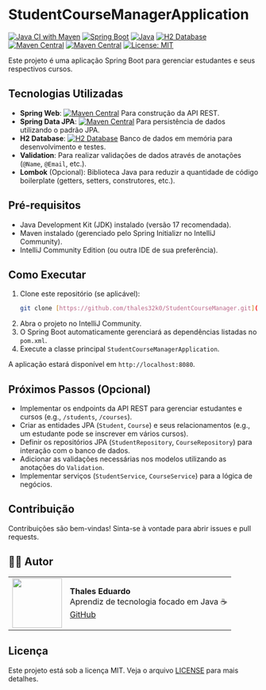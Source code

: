 # StudentCourseManagerApplication

[![Java CI with Maven](https://github.com/thales32k0/StudentCourseManager/actions/workflows/maven.yml/badge.svg)](https://github.com/thales32k0/StudentCourseManager/actions/workflows/maven.yml)
[![Spring Boot](https://img.shields.io/badge/Spring%20Boot-3.x-brightgreen)](https://spring.io/)
[![Java](https://img.shields.io/badge/Java-17-orange.svg?style=flat&logo=java)](https://www.java.com/en/)
[![H2 Database](https://img.shields.io/badge/H2%20Database-In--Memory-blue.svg?logo=h2&logoColor=white)](http://www.h2database.com/html/main.html)
[![Maven Central](https://img.shields.io/maven-central/v/org.springframework.boot/spring-boot-starter-web.svg?label=Spring%20Web)](https://mvnrepository.com/artifact/org.springframework.boot/spring-boot-starter-web)
[![Maven Central](https://img.shields.io/maven-central/v/org.springframework.boot/spring-boot-starter-data-jpa.svg?label=Spring%20Data%20JPA)](https://mvnrepository.com/artifact/org.springframework.boot/spring-boot-starter-data-jpa)
[![License: MIT](https://img.shields.io/badge/License-MIT-yellow.svg)](https://opensource.org/licenses/MIT)

Este projeto é uma aplicação Spring Boot para gerenciar estudantes e seus respectivos cursos.

## Tecnologias Utilizadas

* **Spring Web**: [![Maven Central](https://img.shields.io/maven-central/v/org.springframework.boot/spring-boot-starter-web.svg?style=flat-square)](https://mvnrepository.com/artifact/org.springframework.boot/spring-boot-starter-web) Para construção da API REST.
* **Spring Data JPA**: [![Maven Central](https://img.shields.io/maven-central/v/org.springframework.boot/spring-boot-starter-data-jpa.svg?style=flat-square)](https://mvnrepository.com/artifact/org.springframework.boot/spring-boot-starter-data-jpa) Para persistência de dados utilizando o padrão JPA.
* **H2 Database**: [![H2 Database](https://img.shields.io/badge/H2%20Database-In--Memory-blue.svg?style=flat-square&logo=h2&logoColor=white)](http://www.h2database.com/html/main.html) Banco de dados em memória para desenvolvimento e testes.
* **Validation**: Para realizar validações de dados através de anotações (`@Name`, `@Email`, etc.).
* **Lombok** (Opcional): Biblioteca Java para reduzir a quantidade de código boilerplate (getters, setters, construtores, etc.).

## Pré-requisitos

* Java Development Kit (JDK) instalado (versão 17 recomendada).
* Maven instalado (gerenciado pelo Spring Initializr no IntelliJ Community).
* IntelliJ Community Edition (ou outra IDE de sua preferência).

## Como Executar

1.  Clone este repositório (se aplicável):
    ```bash
    git clone [https://github.com/thales32k0/StudentCourseManager.git](https://github.com/thales32k0/StudentCourseManager.git)
    ```
2.  Abra o projeto no IntelliJ Community.
3.  O Spring Boot automaticamente gerenciará as dependências listadas no `pom.xml`.
4.  Execute a classe principal `StudentCourseManagerApplication`.

A aplicação estará disponível em `http://localhost:8080`.

## Próximos Passos (Opcional)

* Implementar os endpoints da API REST para gerenciar estudantes e cursos (e.g., `/students`, `/courses`).
* Criar as entidades JPA (`Student`, `Course`) e seus relacionamentos (e.g., um estudante pode se inscrever em vários cursos).
* Definir os repositórios JPA (`StudentRepository`, `CourseRepository`) para interação com o banco de dados.
* Adicionar as validações necessárias nos modelos utilizando as anotações do `Validation`.
* Implementar serviços (`StudentService`, `CourseService`) para a lógica de negócios.

## Contribuição

Contribuições são bem-vindas! Sinta-se à vontade para abrir issues e pull requests.

## 👨‍💻 Autor
<table>
  <tr>
    <td><img src="https://avatars.githubusercontent.com/u/89024257?v=4" width="100"/></td>
    <td>
      <b>Thales Eduardo</b><br/>
      Aprendiz de tecnologia focado em Java ☕<br/>
      <a href="https://github.com/thales32k0">GitHub</a>
    </td>
  </tr>
</table>

## Licença

Este projeto está sob a licença MIT. Veja o arquivo [LICENSE](LICENSE) para mais detalhes.
